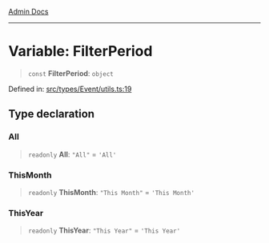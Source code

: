 [Admin Docs](/)

***

# Variable: FilterPeriod

> `const` **FilterPeriod**: `object`

Defined in: [src/types/Event/utils.ts:19](https://github.com/PalisadoesFoundation/talawa-admin/blob/main/src/types/Event/utils.ts#L19)

## Type declaration

### All

> `readonly` **All**: `"All"` = `'All'`

### ThisMonth

> `readonly` **ThisMonth**: `"This Month"` = `'This Month'`

### ThisYear

> `readonly` **ThisYear**: `"This Year"` = `'This Year'`
